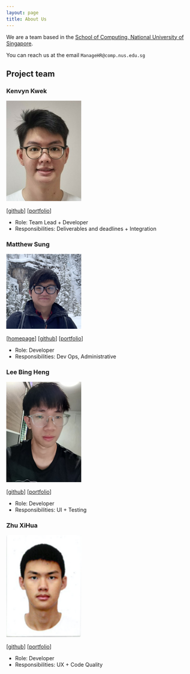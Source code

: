 ```yaml
---
layout: page
title: About Us
---
```


We are a team based in the [School of Computing, National University of Singapore](http://www.comp.nus.edu.sg).

You can reach us at the email `ManageHR@comp.nus.edu.sg`

## Project team

### Kenvyn Kwek

<img src="images/kenvynkwek.png" width="200px">

[[github](https://github.com/kenvynkwek)]
[[portfolio](team/kenvynkwek.md)]

* Role: Team Lead + Developer
* Responsibilities: Deliverables and deadlines + Integration

### Matthew Sung

<img src="images/sungmatt.png" width="200px">

[[homepage](http://sungmatt.com)]
[[github](https://github.com/sungmatt)]
[[portfolio](team/sungmatt.md)]

* Role: Developer
* Responsibilities: Dev Ops, Administrative

### Lee Bing Heng

<img src="images/starrylight99.png" width="200px">

[[github](https://github.com/starrylight99)]
[[portfolio](team/starrylight99.md)]

* Role: Developer
* Responsibilities: UI + Testing

### Zhu XiHua

<img src="images/xihuaz.png" width="200px">

[[github](https://github.com/XihuaZ)]
[[portfolio](team/johndoe.md)]

* Role: Developer
* Responsibilities: UX + Code Quality
